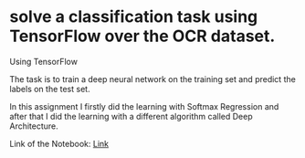 # solve a classification task using TensorFlow over the OCR dataset.

Using TensorFlow

The task is to train a deep neural network on the training set and predict the labels on the test set.

In this assignment I firstly did the learning with Softmax Regression and after that I did the learning with a different algorithm called Deep Architecture.

Link of the Notebook: [Link](https://github.com/Kooroshoo/Machine-Learning-Assignment-3/blob/master/Code.ipynb)
